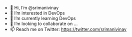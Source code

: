- 👋 Hi, I’m @srimanivinay
- 👀 I’m interested in DevOps
- 🌱 I’m currently learning DevOps
- 💞️ I’m looking to collaborate on ...
- 📫 Reach me on Twitter: https://twitter.com/srimanivinay

<!---
srimanivinay97/srimanivinay97 is a ✨ special ✨ repository because its `README.md` (this file) appears on your GitHub profile.
You can click the Preview link to take a look at your changes.
--->
